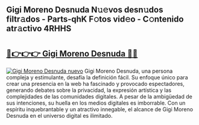 ## Gigi Moreno Desnuda N𝚞𝚎vos desn𝚞dos filtr𝚊dos - Parts-qhK F𝚘tos vid𝚎o - C𝚘ntenido atr𝚊ctivo 4RHHS

# <h2><a href="http://mbati9.tromn.icu/?c=Gigi+Moreno+Desnuda">🔗👉👉👉 Gigi Moreno Desnuda 🔗🔗</a></h2>

[![Gigi Moreno Desnuda nuevo](https://i.imgur.com/pEAQMta.gif)](http://mbati9.tromn.icu/?c=Gigi+Moreno+Desnuda)
Gigi Moreno Desnuda, una persona compleja y estimulante, desafía la definición fácil. Su enfoque único para crear una presencia en la web ha fascinado y provocado espectadores, generando debates sobre la privacidad, la expresión artística y las complejidades de las comunidades digitales. A pesar de la ambigüedad de sus intenciones, su huella en los medios digitales es imborrable. Con un espíritu inquebrantable y un atractivo innegable, el alcance de Gigi Moreno Desnuda en el universo digital es ilimitado.
